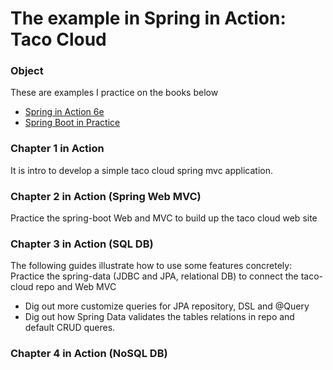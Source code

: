 # The example in Spring in Action: Taco Cloud

### Object
These are examples I practice on the books below

* [Spring in Action 6e](https://livebook.manning.com/book/spring-in-action-sixth-edition/spring-in-action)
* [Spring Boot in Practice](https://livebook.manning.com/book/spring-boot-in-practice/welcome/v-11/)


### Chapter 1 in Action 
It is intro to develop a simple taco cloud spring mvc application. 


### Chapter 2 in Action (Spring Web MVC)
Practice the spring-boot Web and MVC to build up the taco cloud web site

### Chapter 3 in Action (SQL DB)
The following guides illustrate how to use some features concretely:
Practice the spring-data (JDBC and JPA, relational DB) to connect the taco-cloud repo and Web MVC
* Dig out more customize queries for JPA repository, DSL and @Query
* Dig out how Spring Data validates the tables relations in repo and default CRUD queres. 

### Chapter 4 in Action (NoSQL DB)